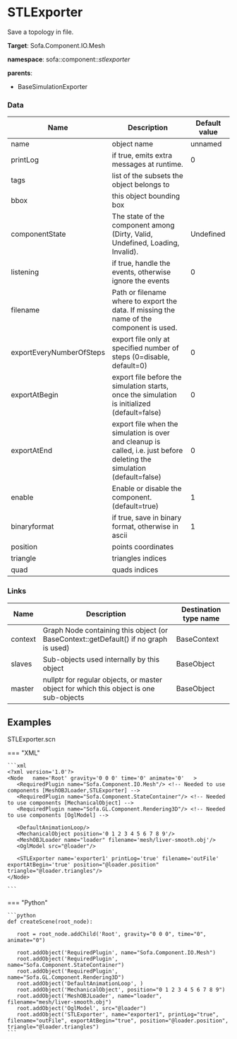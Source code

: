 <!-- generate_doc -->
# STLExporter

Save a topology in file.


__Target__: Sofa.Component.IO.Mesh

__namespace__: sofa::component::_stlexporter_

__parents__:

- BaseSimulationExporter

### Data

<table>
    <thead>
        <tr>
            <th>Name</th>
            <th>Description</th>
            <th>Default value</th>
        </tr>
    </thead>
    <tbody>
	<tr>
		<td>name</td>
		<td>
object name
		</td>
		<td>unnamed</td>
	</tr>
	<tr>
		<td>printLog</td>
		<td>
if true, emits extra messages at runtime.
		</td>
		<td>0</td>
	</tr>
	<tr>
		<td>tags</td>
		<td>
list of the subsets the object belongs to
		</td>
		<td></td>
	</tr>
	<tr>
		<td>bbox</td>
		<td>
this object bounding box
		</td>
		<td></td>
	</tr>
	<tr>
		<td>componentState</td>
		<td>
The state of the component among (Dirty, Valid, Undefined, Loading, Invalid).
		</td>
		<td>Undefined</td>
	</tr>
	<tr>
		<td>listening</td>
		<td>
if true, handle the events, otherwise ignore the events
		</td>
		<td>0</td>
	</tr>
	<tr>
		<td>filename</td>
		<td>
Path or filename where to export the data.  If missing the name of the component is used.
		</td>
		<td></td>
	</tr>
	<tr>
		<td>exportEveryNumberOfSteps</td>
		<td>
export file only at specified number of steps (0=disable, default=0)
		</td>
		<td>0</td>
	</tr>
	<tr>
		<td>exportAtBegin</td>
		<td>
export file before the simulation starts, once the simulation is initialized (default=false)
		</td>
		<td>0</td>
	</tr>
	<tr>
		<td>exportAtEnd</td>
		<td>
export file when the simulation is over and cleanup is called, i.e. just before deleting the simulation (default=false)
		</td>
		<td>0</td>
	</tr>
	<tr>
		<td>enable</td>
		<td>
Enable or disable the component. (default=true)
		</td>
		<td>1</td>
	</tr>
	<tr>
		<td>binaryformat</td>
		<td>
if true, save in binary format, otherwise in ascii
		</td>
		<td>1</td>
	</tr>
	<tr>
		<td>position</td>
		<td>
points coordinates
		</td>
		<td></td>
	</tr>
	<tr>
		<td>triangle</td>
		<td>
triangles indices
		</td>
		<td></td>
	</tr>
	<tr>
		<td>quad</td>
		<td>
quads indices
		</td>
		<td></td>
	</tr>

</tbody>
</table>

### Links


| Name | Description | Destination type name |
| ---- | ----------- | --------------------- |
|context|Graph Node containing this object (or BaseContext::getDefault() if no graph is used)|BaseContext|
|slaves|Sub-objects used internally by this object|BaseObject|
|master|nullptr for regular objects, or master object for which this object is one sub-objects|BaseObject|

## Examples 

STLExporter.scn

=== "XML"

    ```xml
    <?xml version='1.0'?>
    <Node 	name='Root' gravity='0 0 0' time='0' animate='0'   >
       <RequiredPlugin name="Sofa.Component.IO.Mesh"/> <!-- Needed to use components [MeshOBJLoader,STLExporter] -->
       <RequiredPlugin name="Sofa.Component.StateContainer"/> <!-- Needed to use components [MechanicalObject] -->
       <RequiredPlugin name="Sofa.GL.Component.Rendering3D"/> <!-- Needed to use components [OglModel] -->
    
       <DefaultAnimationLoop/>
       <MechanicalObject position='0 1 2 3 4 5 6 7 8 9'/>
       <MeshOBJLoader name="loader" filename='mesh/liver-smooth.obj'/>
       <OglModel src="@loader"/>
    
       <STLExporter name='exporter1' printLog='true' filename='outFile' exportAtBegin='true' position="@loader.position" triangle="@loader.triangles"/>
    </Node>

    ```

=== "Python"

    ```python
    def createScene(root_node):

       root = root_node.addChild('Root', gravity="0 0 0", time="0", animate="0")

       root.addObject('RequiredPlugin', name="Sofa.Component.IO.Mesh")
       root.addObject('RequiredPlugin', name="Sofa.Component.StateContainer")
       root.addObject('RequiredPlugin', name="Sofa.GL.Component.Rendering3D")
       root.addObject('DefaultAnimationLoop', )
       root.addObject('MechanicalObject', position="0 1 2 3 4 5 6 7 8 9")
       root.addObject('MeshOBJLoader', name="loader", filename="mesh/liver-smooth.obj")
       root.addObject('OglModel', src="@loader")
       root.addObject('STLExporter', name="exporter1", printLog="true", filename="outFile", exportAtBegin="true", position="@loader.position", triangle="@loader.triangles")
    ```

